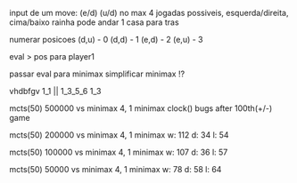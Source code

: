 input de um move: (e/d) (u/d)
no max 4 jogadas possiveis, esquerda/direita, cima/baixo
rainha pode andar 1 casa para tras

numerar posicoes
(d,u) - 0
(d,d) - 1
(e,d) - 2
(e,u) - 3

eval > pos para player1

passar eval para minimax
simplificar minimax !?

vhdbfgv
1_1 || 1_3_5_6
1_3

mcts(50) 500000 vs minimax 4, 1 minimax
clock() bugs after 100th(+/-) game

mcts(50) 200000 vs minimax 4, 1 minimax
w: 112
d: 34
l: 54

mcts(50) 100000 vs minimax 4, 1 minimax
w: 107
d: 36
l: 57

mcts(50) 50000 vs minimax 4, 1 minimax
w: 78
d: 58
l: 64
